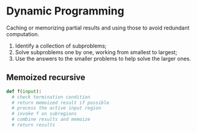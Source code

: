 # Dynamic Programming

Caching or memorizing partial results and using those to avoid redundant computation.

1. Identify a collection of subproblems;
2. Solve subproblems one by one, working from smallest to largest;
3. Use the answers to the smaller problems to help solve the larger ones.

## Memoized recursive

```python
def f(input):
  # check termination condition
  # return memoized result if possible
  # process the active input region
  # invoke f on subregions
  # combine results and memoize
  # return results
```